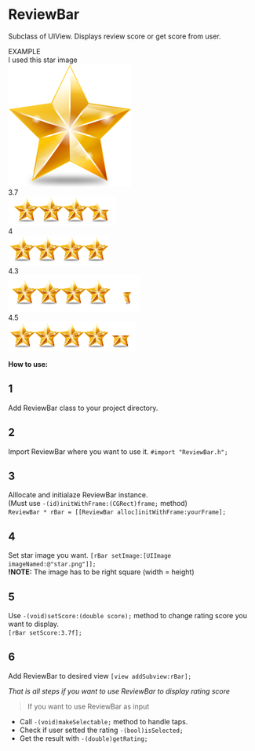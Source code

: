 # ReviewBar
Subclass of UIView. Displays review score or get score from user.

EXAMPLE
<br>
I used this star image
<br>
![](https://github.com/AntonSimonov/ReviewBar/blob/master/star.png?raw=true)
<br>
3.7
<br>
![](https://github.com/AntonSimonov/ReviewBar/blob/master/3_7.png?raw=true)
<br>
4
<br>
![](https://github.com/AntonSimonov/ReviewBar/blob/master/4.png?raw=true)
<br>
4.3
<br>
![](https://github.com/AntonSimonov/ReviewBar/blob/master/4_3.png?raw=true)
<br>
4.5
<br>
![](https://github.com/AntonSimonov/ReviewBar/blob/master/4_5.png?raw=true)
<br>


 **How to use:**

## 1
   Add ReviewBar class to your project directory.
## 2
   Import ReviewBar where you want to use it.
   `#import "ReviewBar.h";`
## 3
Alllocate and initialaze ReviewBar instance. <br>
 (Must use `-(id)initWithFrame:(CGRect)frame;` method)<br>
`ReviewBar * rBar = [[ReviewBar alloc]initWithFrame:yourFrame];`
## 4
  Set star image you want. `[rBar setImage:[UIImage imageNamed:@"star.png"]];`
  <br> **!NOTE:** The image has to be right square (width = height)
## 5
  Use `-(void)setScore:(double score);` method to change rating score you want to display.
  <br>`[rBar setScore:3.7f];`

## 6
   Add ReviewBar to desired view
   `[view addSubview:rBar];`

 *That is all steps if you want to use ReviewBar to display rating score*

> If you want to use ReviewBar as input

* Call `-(void)makeSelectable;` method to handle taps.
* Check if user setted the rating `-(bool)isSelected;`
* Get the result with `-(double)getRating;`
